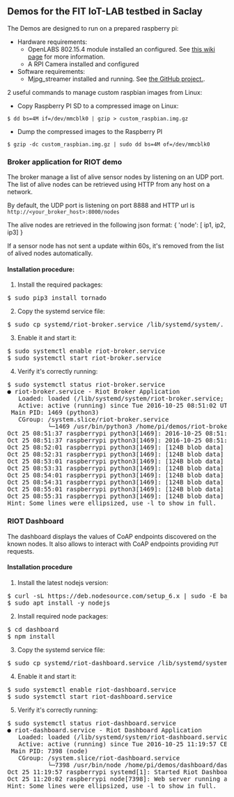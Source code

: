 ## Demos for the FIT IoT-LAB testbed in Saclay

The Demos are designed to run on a prepared raspberry pi:
* Hardware requirements:
  * OpenLABS 802.15.4 module installed an configured. See
    [this wiki page](https://github.com/RIOT-Makers/wpan-raspbian/wiki/Create-a-generic-Raspbian-image-with-6LoWPAN-support) for more information.
  * A RPI Camera installed and configured
* Software requirements:
  * Mjpg_streamer installed and running. See [the GitHub project.](https://github.com/jacksonliam/mjpg-streamer).

2 useful commands to manage custom raspbian images from Linux:
* Copy Raspberry PI SD to a compressed image on Linux:
```
$ dd bs=4M if=/dev/mmcblk0 | gzip > custom_raspbian.img.gz
```
* Dump the compressed images to the Raspberry PI
```
$ gzip -dc custom_raspbian.img.gz | sudo dd bs=4M of=/dev/mmcblk0
```


### Broker application for RIOT demo

The broker manage a list of alive sensor nodes by listening on an UDP port.
The list of alive nodes can be retrieved using HTTP from any host on a
network.

By default, the UDP port is listening on port 8888 and HTTP url is
`http://<your_broker_host>:8000/nodes`

The alive nodes are retrieved in the following json format:
{ 'node':
 [ ip1, ip2, ip3]
}

If a sensor node has not sent a update within 60s, it's removed from the
list of alived nodes automatically.

#### Installation procedure:

1. Install the required packages:
<pre>
$ sudo pip3 install tornado
</pre>
2. Copy the systemd service file:
<pre>
$ sudo cp systemd/riot-broker.service /lib/systemd/system/.
</pre>
3. Enable it and start it:
<pre>
$ sudo systemctl enable riot-broker.service
$ sudo systemctl start riot-broker.service
</pre>
4. Verify it's correctly running:
<pre>
$ sudo systemctl status riot-broker.service
● riot-broker.service - Riot Broker Application
   Loaded: loaded (/lib/systemd/system/riot-broker.service; enabled)
   Active: active (running) since Tue 2016-10-25 08:51:02 UTC; 4min 55s ago
 Main PID: 1469 (python3)
   CGroup: /system.slice/riot-broker.service
           └─1469 /usr/bin/python3 /home/pi/demos/riot-broker.py
Oct 25 08:51:37 raspberrypi python3[1469]: 2016-10-25 08:51:37,844 - tornado...s
Oct 25 08:51:37 raspberrypi python3[1469]: 2016-10-25 08:51:37,875 - tornado...s
Oct 25 08:52:01 raspberrypi python3[1469]: [124B blob data]
Oct 25 08:52:31 raspberrypi python3[1469]: [124B blob data]
Oct 25 08:53:01 raspberrypi python3[1469]: [124B blob data]
Oct 25 08:53:31 raspberrypi python3[1469]: [124B blob data]
Oct 25 08:54:01 raspberrypi python3[1469]: [124B blob data]
Oct 25 08:54:31 raspberrypi python3[1469]: [124B blob data]
Oct 25 08:55:01 raspberrypi python3[1469]: [124B blob data]
Oct 25 08:55:31 raspberrypi python3[1469]: [124B blob data]
Hint: Some lines were ellipsized, use -l to show in full.
</pre>


### RIOT Dashboard

The dashboard displays the values of CoAP endpoints discovered on the known
nodes. It also allows to interact with CoAP endpoints providing `PUT` requests.

#### Installation procedure

1. Install the latest nodejs version:
<pre>
$ curl -sL https://deb.nodesource.com/setup_6.x | sudo -E bash -
$ sudo apt install -y nodejs
</pre>
2. Install required node packages:
<pre>
$ cd dashboard
$ npm install
</pre>
3. Copy the systemd service file:
<pre>
$ sudo cp systemd/riot-dashboard.service /lib/systemd/system/.
</pre>
4. Enable it and start it:
<pre>
$ sudo systemctl enable riot-dashboard.service
$ sudo systemctl start riot-dashboard.service
</pre>
5. Verify it's correctly running:
<pre>
$ sudo systemctl status riot-dashboard.service
● riot-dashboard.service - Riot Dashboard Application
   Loaded: loaded (/lib/systemd/system/riot-dashboard.service; enabled)
   Active: active (running) since Tue 2016-10-25 11:19:57 CEST; 5s ago
 Main PID: 7398 (node)
   CGroup: /system.slice/riot-dashboard.service
           └─7398 /usr/bin/node /home/pi/demos/dashboard/dashboard.js
Oct 25 11:19:57 raspberrypi systemd[1]: Started Riot Dashboard Application.
Oct 25 11:20:02 raspberrypi node[7398]: Web server running at http://[::1]:8080
Hint: Some lines were ellipsized, use -l to show in full.
</pre>


